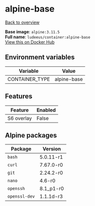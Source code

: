 # alpine-base

[Back to overview](../index.md)

**Base image**: `alpine:3.11.5`  
**Full name**: `ludeeus/container:alpine-base`  
[View this on Docker Hub](https://hub.docker.com/r/ludeeus/container/tags?page=1&name=alpine-base)

## Environment variables

Variable | Value 
-- | --
CONTAINER_TYPE | alpine-base

## Features

Feature | Enabled 
-- | --
S6 overlay | False

## Alpine packages

Package | Version 
-- | --
`bash` | 5.0.11-r1
`curl` | 7.67.0-r0
`git` | 2.24.2-r0
`nano` | 4.6-r0
`openssh` | 8.1_p1-r0
`openssl-dev` | 1.1.1d-r3
